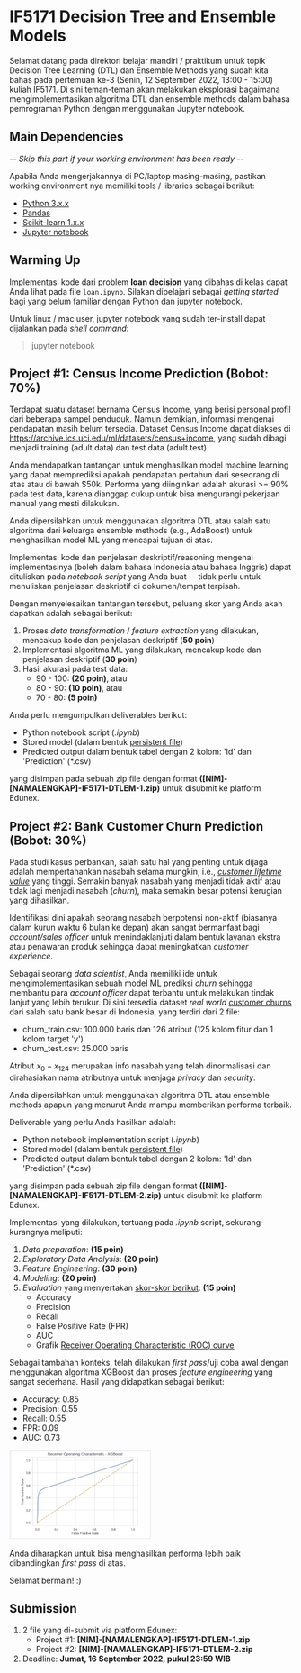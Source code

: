# IF5171 Decision Tree and Ensemble Models

Selamat datang pada direktori belajar mandiri / praktikum untuk topik Decision Tree Learning (DTL) dan Ensemble Methods yang sudah kita bahas pada pertemuan ke-3 (Senin, 12 September 2022, 13:00 - 15:00) kuliah IF5171.
Di sini teman-teman akan melakukan eksplorasi bagaimana mengimplementasikan algoritma DTL dan ensemble methods dalam bahasa pemrograman Python dengan menggunakan Jupyter notebook.

## Main Dependencies

-- *Skip this part if your working environment has been ready* --

Apabila Anda mengerjakannya di PC/laptop masing-masing, pastikan working environment nya memiliki tools / libraries sebagai berikut:
- [Python 3.x.x](https://www.python.org/)
- [Pandas](https://pandas.pydata.org/)
- [Scikit-learn 1.x.x](https://scikit-learn.org/stable/)
- [Jupyter notebook](https://jupyter.org/)

## Warming Up
Implementasi kode dari problem __loan decision__ yang dibahas di kelas dapat Anda lihat pada file `loan.ipynb`. Silakan dipelajari sebagai *getting started* bagi yang belum familiar dengan Python dan [jupyter notebook](https://www.edureka.co/blog/wp-content/uploads/2018/10/Jupyter_Notebook_CheatSheet_Edureka.pdf). 

Untuk linux / mac user, jupyter notebook yang sudah ter-install dapat dijalankan pada *shell command*:

> jupyter notebook


## Project #1: Census Income Prediction (Bobot: 70%)
Terdapat suatu dataset bernama Census Income, yang berisi personal profil dari beberapa sampel penduduk. 
Namun demikian, informasi mengenai pendapatan masih belum tersedia. Dataset Census Income dapat diakses di https://archive.ics.uci.edu/ml/datasets/census+income, yang sudah dibagi menjadi training (adult.data) dan test data (adult.test).

Anda mendapatkan tantangan untuk menghasilkan model machine learning yang dapat memprediksi apakah pendapatan pertahun dari seseorang di atas atau di bawah $50k.
Performa yang diinginkan adalah akurasi >= 90% pada test data, karena dianggap cukup untuk bisa mengurangi pekerjaan manual yang mesti dilakukan.

Anda dipersilahkan untuk menggunakan algoritma DTL atau salah satu algoritma dari keluarga ensemble methods (e.g., AdaBoost) untuk menghasilkan model ML yang mencapai tujuan di atas.

Implementasi kode dan penjelasan deskriptif/reasoning mengenai implementasinya (boleh dalam bahasa Indonesia atau bahasa Inggris) dapat dituliskan pada *notebook script* yang Anda buat -- tidak perlu untuk menuliskan penjelasan deskriptif di dokumen/tempat terpisah. 

Dengan menyelesaikan tantangan tersebut, peluang skor yang Anda akan dapatkan adalah sebagai berikut:
1. Proses *data transformation* / *feature extraction* yang dilakukan, mencakup kode dan penjelasan deskriptif (__50 poin__)
2. Implementasi algoritma ML yang dilakukan, mencakup kode dan penjelasan deskriptif (__30 poin__)
3. Hasil akurasi pada test data:
	- 90 - 100: __(20 poin)__, atau
	- 80 - 90: __(10 poin)__, atau
	- 70 - 80: __(5 poin)__


Anda perlu mengumpulkan deliverables berikut:
- Python notebook script (*.ipynb*)
- Stored model (dalam bentuk [persistent file](https://scikit-learn.org/stable/model_persistence.html))
- Predicted output dalam bentuk tabel dengan 2 kolom: 'Id' dan 'Prediction' (*.csv)

yang disimpan pada sebuah zip file dengan format __([NIM]-[NAMALENGKAP]-IF5171-DTLEM-1.zip)__ untuk disubmit ke platform Edunex.

## Project #2: Bank Customer Churn Prediction (Bobot: 30%)

Pada studi kasus perbankan, salah satu hal yang penting untuk dijaga adalah mempertahankan nasabah selama mungkin, i.e., [*customer lifetime value*](https://en.wikipedia.org/wiki/Customer_lifetime_value) yang tinggi. 
Semakin banyak nasabah yang menjadi tidak aktif atau tidak lagi menjadi nasabah (*churn*), maka semakin besar potensi kerugian yang dihasilkan.

Identifikasi dini apakah seorang nasabah berpotensi non-aktif (biasanya dalam kurun waktu 6 bulan ke depan) akan sangat bermanfaat bagi *account/sales officer* untuk menindaklanjuti dalam bentuk layanan ekstra atau penawaran produk sehingga dapat meningkatkan *customer experience*.


Sebagai seorang *data scientist*, Anda memiliki ide untuk mengimplementasikan sebuah model ML prediksi *churn* sehingga membantu para *account officer* dapat terbantu untuk melakukan tindak lanjut yang lebih terukur.
Di sini tersedia dataset *real world* [customer churns](https://1drv.ms/u/s!AgX5GEtworUahSBOjjue1xZEHri_?e=5mAEAc) dari salah satu bank besar di Indonesia, yang terdiri dari 2 file:
- churn_train.csv: 100.000 baris dan 126 atribut (125 kolom fitur dan 1 kolom target 'y')
- churn_test.csv: 25.000 baris

Atribut $x_0 - x_{124}$ merupakan info nasabah yang telah dinormalisasi dan dirahasiakan nama atributnya untuk menjaga *privacy* dan *security*.

Anda dipersilahkan untuk menggunakan algoritma DTL atau ensemble methods apapun yang menurut Anda mampu memberikan performa terbaik.

Deliverable yang perlu Anda hasilkan adalah:
- Python notebook implementation script (*.ipynb*)
- Stored model (dalam bentuk [persistent file](https://scikit-learn.org/stable/model_persistence.html))
- Predicted output dalam bentuk tabel dengan 2 kolom: 'Id' dan 'Prediction' (*.csv)

yang disimpan pada sebuah zip file dengan format __([NIM]-[NAMALENGKAP]-IF5171-DTLEM-2.zip)__ untuk disubmit ke platform Edunex.

Implementasi yang dilakukan, tertuang pada *.ipynb* script, sekurang-kurangnya meliputi:
1. *Data preparation*: __(15 poin)__
2. *Exploratory Data Analysis*: __(20 poin)__
3. *Feature Engineering*: __(30 poin)__
4. *Modeling*: __(20 poin)__
5. *Evaluation* yang menyertakan [skor-skor berikut](https://www.baeldung.com/cs/ml-accuracy-vs-auc): __(15 poin)__
	- Accuracy
	- Precision
	- Recall
	- False Positive Rate (FPR)
	- AUC
	- Grafik [Receiver Operating Characteristic (ROC) curve](https://developers.google.com/machine-learning/crash-course/classification/roc-and-auc)

Sebagai tambahan konteks, telah dilakukan *first pass*/uji coba awal dengan menggunakan algoritma XGBoost dan proses *feature engineering* yang sangat sederhana. 
Hasil yang didapatkan sebagai berikut:
- Accuracy: 0.85
- Precision: 0.55
- Recall: 0.55
- FPR: 0.09
- AUC: 0.73

<img src="roc_init.png"  width=50% height=50%>
<!-- ![alt text](roc_init.png "ROC Curve"){width=50} -->

Anda diharapkan untuk bisa menghasilkan performa lebih baik dibandingkan *first pass* di atas.

Selamat bermain! :) 


## Submission
1. 2 file yang di-submit via platform Edunex:
	- Project #1: __[NIM]-[NAMALENGKAP]-IF5171-DTLEM-1.zip__
	- Project #2: __[NIM]-[NAMALENGKAP]-IF5171-DTLEM-2.zip__
2. Deadline: __Jumat, 16 September 2022, pukul 23:59 WIB__